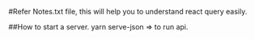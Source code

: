 #Refer Notes.txt file, this will help you to understand react query easily.

##How to start a server.
yarn serve-json => to run api.
